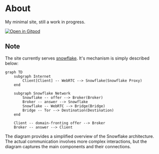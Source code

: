 # About

My minimal site, still a work in progress.

[![Open in Gitpod](https://gitpod.io/button/open-in-gitpod.svg)](https://gitpod.io/#https://github.com/TanvirOnGH/tanvirongh.github.io)

## Note

The site currently serves [snowflake](https://snowflake.torproject.org). It's mechanism is simply described below:

```mermaid
graph TD
    subgraph Internet
        Client[Client] -- WebRTC --> Snowflake(Snowflake Proxy)
    end

    subgraph Snowflake Network
        Snowflake -- offer --> Broker(Broker)
        Broker -- answer --> Snowflake
        Snowflake -- WebRTC --> Bridge(Bridge)
        Bridge -- Tor --> Destination(Destination)
    end

    Client -- domain-fronting offer --> Broker
    Broker -- answer --> Client
```

The diagram provides a simplified overview of the Snowflake architecture. The actual communication involves more complex interactions, but the diagram captures the main components and their connections.
